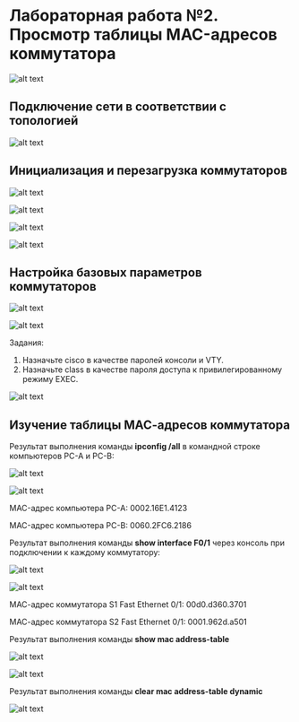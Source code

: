 # Лабораторная работа №2. Просмотр таблицы MAC-адресов коммутатора 
![alt text](https://raw.githubusercontent.com/rpv101101/OTUS-homework/main/lab2/img/2022-10-21%2016_17_10-Lab___View_the_Switch_MAC_Address_Table-1801-6952c3%20(2).docx%20-%20Word.png)
## Подключение сети в соответствии с топологией
![alt text](https://raw.githubusercontent.com/rpv101101/OTUS-homework/main/lab2/img/2022-10-22%2019_27_17-Cisco%20Packet%20Tracer%20-%20C__Users_user_Desktop_OTUS_lab2_lab2.pkt.png)
## Инициализация и перезагрузка коммутаторов
![alt text](https://raw.githubusercontent.com/rpv101101/OTUS-homework/main/lab2/img/2022-10-21%2017_37_22-PC-A.png)

![alt text](https://raw.githubusercontent.com/rpv101101/OTUS-homework/main/lab2/img/2022-10-21%2017_37_44-PC-B.png)

![alt text](https://raw.githubusercontent.com/rpv101101/OTUS-homework/main/lab2/img/2022-10-21%2017_51_59-PC-A.png)

![alt text](https://raw.githubusercontent.com/rpv101101/OTUS-homework/main/lab2/img/2022-10-21%2017_59_03-PC-A.png)

## Настройка базовых параметров коммутаторов

![alt text](https://raw.githubusercontent.com/rpv101101/OTUS-homework/main/lab2/img/2022-10-21%2017_55_16-PC-A.png)

![alt text](https://raw.githubusercontent.com/rpv101101/OTUS-homework/main/lab2/img/2022-10-21%2017_54_08-PC-B.png)

Задания:
1) Назначьте cisco в качестве паролей консоли и VTY.
2) Назначьте class в качестве пароля доступа к привилегированному режиму EXEC.

![alt text](https://raw.githubusercontent.com/rpv101101/OTUS-homework/main/lab2/img/2022-10-21%2017_50_38-PC-A.png)

## Изучение таблицы МАС-адресов коммутатора
Результат выполнения команды **ipconfig /all** в командной строке компьютеров PC-A и PC-B:

![alt text](https://raw.githubusercontent.com/rpv101101/OTUS-homework/main/lab2/img/2022-10-21%2018_01_43-PC-A.png)

![alt text](https://raw.githubusercontent.com/rpv101101/OTUS-homework/main/lab2/img/2022-10-21%2018_02_01-PC-B.png)

MAC-адрес компьютера PC-A: 0002.16E1.4123

MAC-адрес компьютера PC-B: 0060.2FC6.2186

Результат выполнения команды **show interface F0/1** через консоль при подключении к каждому коммутатору:

![alt text](https://raw.githubusercontent.com/rpv101101/OTUS-homework/main/lab2/img/2022-10-21%2018_03_20-PC-A.png)

![alt text](https://raw.githubusercontent.com/rpv101101/OTUS-homework/main/lab2/img/2022-10-21%2018_03_35-PC-B.png)


МАС-адрес коммутатора S1 Fast Ethernet 0/1: 00d0.d360.3701

МАС-адрес коммутатора S2 Fast Ethernet 0/1: 0001.962d.a501

Результат выполнения команды **show mac address-table** 

![alt text](https://raw.githubusercontent.com/rpv101101/OTUS-homework/main/lab2/img/2022-10-21%2018_06_02-PC-B.png)

![alt text](https://raw.githubusercontent.com/rpv101101/OTUS-homework/main/lab2/img/2022-10-21%2018_06_16-PC-A.png)

Результат выполнения команды **clear mac address-table dynamic** 

![alt text](https://raw.githubusercontent.com/rpv101101/OTUS-homework/main/lab2/img/2022-10-21%2018_11_24-PC-B.png)


